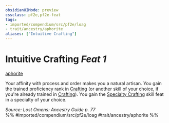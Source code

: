 ```yaml
---
obsidianUIMode: preview
cssclass: pf2e,pf2e-feat
tags:
- imported/compendium/src/pf2e/loag
- trait/ancestry/aphorite
aliases: ["Intuitive Crafting"]
---
```

# Intuitive Crafting  *Feat 1*  
[aphorite](aphorite-loag.md)  


Your affinity with process and order makes you a natural artisan. You gain the trained proficiency rank in [Crafting](../skills.md#Crafting) (or another skill of your choice, if you're already trained in [Crafting](../skills.md#Crafting)). You gain the [Specialty Crafting](specialty-crafting.md) skill feat in a specialty of your choice.

*Source: Lost Omens: Ancestry Guide p. 77*  
%% #imported/compendium/src/pf2e/loag #trait/ancestry/aphorite %%